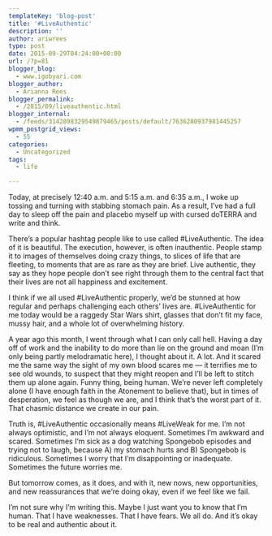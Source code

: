```yaml
---
templateKey: 'blog-post'
title: '#LiveAuthentic'
description: ''
author: ariwrees
type: post
date: 2015-09-29T04:24:00+00:00
url: /?p=81
blogger_blog:
  - www.igobyari.com
blogger_author:
  - Arianna Rees
blogger_permalink:
  - /2015/09/liveauthentic.html
blogger_internal:
  - /feeds/3142898329549879465/posts/default/7636280937981445257
wpmm_postgrid_views:
  - 55
categories:
  - Uncategorized
tags:
  - life

---
```

Today, at precisely 12:40 a.m. and 5:15 a.m. and 6:35 a.m., I woke up tossing and turning with stabbing stomach pain. As a result, I’ve had a full day to sleep off the pain and placebo myself up with cursed doTERRA and write and think.

There’s a popular hashtag people like to use called #LiveAuthentic. The idea of it is beautiful. The execution, however, is often inauthentic. People stamp it to images of themselves doing crazy things, to slices of life that are fleeting, to moments that are as rare as they are brief. Live authentic, they say as they hope people don’t see right through them to the central fact that their lives are not all happiness and excitement.

I think if we all used #LiveAuthentic properly, we’d be stunned at how regular and perhaps challenging each others’ lives are. #LiveAuthentic for me today would be a raggedy Star Wars shirt, glasses that don’t fit my face, mussy hair, and a whole lot of overwhelming history.

A year ago this month, I went through what I can only call hell. Having a day off of work and the inability to do more than lie on the ground and moan (I’m only being partly melodramatic here), I thought about it. A lot. And it scared me the same way the sight of my own blood scares me — it terrifies me to see old wounds, to suspect that they might reopen and I’ll be left to stitch them up alone again. Funny thing, being human. We’re never left completely alone (I have enough faith in the Atonement to believe that), but in times of desperation, we feel as though we are, and I think that’s the worst part of it. That chasmic distance we create in our pain.

Truth is, #LiveAuthentic occasionally means #LiveWeak for me. I’m not always optimistic, and I’m not always eloquent. Sometimes I’m awkward and scared. Sometimes I’m sick as a dog watching Spongebob episodes and trying not to laugh, because A) my stomach hurts and B) Spongebob is ridiculous. Sometimes I worry that I’m disappointing or inadequate. Sometimes the future worries me.

But tomorrow comes, as it does, and with it, new nows, new opportunities, and new reassurances that we’re doing okay, even if we feel like we fail.

I’m not sure why I’m writing this. Maybe I just want you to know that I’m human. That I have weaknesses. That I have fears. We all do. And it’s okay to be real and authentic about it.